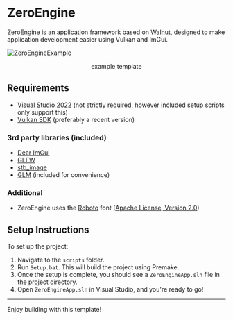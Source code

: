 # ZeroEngine

ZeroEngine is an application framework based on [Walnut](https://github.com/TheCherno/Walnut), designed to make application development easier using Vulkan and ImGui.

![ZeroEngineExample](https://cdn.discordapp.com/attachments/882066098617475123/1292045211320451092/image.png?ex=67725ddf&is=67710c5f&hm=66bae202a32e3c0c120af4287317205e78124f23653b1ec093b13e2962df6296&)

<center>example template</center>

## Requirements
- [Visual Studio 2022](https://visualstudio.com) (not strictly required, however included setup scripts only support this)
- [Vulkan SDK](https://vulkan.lunarg.com/sdk/home#windows) (preferably a recent version)

### 3rd party libraries (included)
- [Dear ImGui](https://github.com/ocornut/imgui)
- [GLFW](https://github.com/glfw/glfw)
- [stb_image](https://github.com/nothings/stb)
- [GLM](https://github.com/g-truc/glm) (included for convenience)

### Additional
- ZeroEngine uses the [Roboto](https://fonts.google.com/specimen/Roboto) font ([Apache License, Version 2.0](https://www.apache.org/licenses/LICENSE-2.0))

## Setup Instructions

To set up the project:

1. Navigate to the `scripts` folder.
2. Run `Setup.bat`. This will build the project using Premake.
3. Once the setup is complete, you should see a `ZeroEngineApp.sln` file in the project directory.
4. Open `ZeroEngineApp.sln` in Visual Studio, and you're ready to go!

---

Enjoy building with this template!
